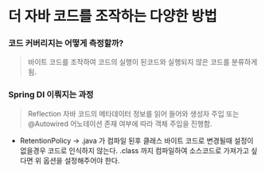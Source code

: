 # 더 자바 코드를 조작하는 다양한 방법

### 코드 커버리지는 어떻게 측정할까?
> 바이트 코드를 조작하여 코드의 실행이 된코드와 실행되지 않은 코드를 분류하게 됨.



### Spring DI 이뤄지는 과정
> Reflection 자바 코드의 메타데이터 정보를 읽어 들어와 생성자 주입 또는 @Autowired 어노테이션 존재 여부에 따라 객체 주입을 진행함.
- RetentionPolicy -> .java 가 컴파일 된후 클래스 바이트 코드로 변경될때 설정이 없을경우 코드로 인식하지 않는다.
.class 까지 컴파일하여 소스코드로 가져가고 싶다면 위 옵션을 설정해주어야 한다.
